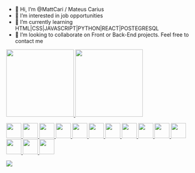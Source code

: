 - 👋 Hi, I’m @MattCari / Mateus Carius
- 👀 I’m interested in job opportunities 
- 🌱 I’m currently learning HTML|CSS|JAVASCRIPT|PYTHON|REACT|POSTEGRESQL
- 💞️ I’m looking to collaborate on Front or Back-End projects. Feel free to contact me


<div>
<a href="https://github.com/MattCari">
<img height="180em" src="https://github-readme-stats.vercel.app/api/top-langs/?username=MattCari&layout=compact&langs_count=7&theme=dracula"/>
<img height="180em" src="https://github-readme-stats.vercel.app/api?username=MattCari&show_icons=true&theme=dracula&include_all_commits=true&count_private=true"/>
</div>


<img src="https://cdn.jsdelivr.net/gh/devicons/devicon/icons/css3/css3-original.svg" width="40" height="40"/> <img src="https://cdn.jsdelivr.net/gh/devicons/devicon/icons/figma/figma-original.svg" width="40" height="40"/> 
            <img src="https://cdn.jsdelivr.net/gh/devicons/devicon/icons/javascript/javascript-original.svg" width="40" height="40" /> 
            <img src="https://cdn.jsdelivr.net/gh/devicons/devicon/icons/postgresql/postgresql-plain.svg" width="40" height="40"/> 
            <img src="https://cdn.jsdelivr.net/gh/devicons/devicon/icons/python/python-original-wordmark.svg" width="40" height="40" /> 
            <img src="https://cdn.jsdelivr.net/gh/devicons/devicon/icons/react/react-original.svg" width="40" height="40"/> 
            <img src="https://cdn.jsdelivr.net/gh/devicons/devicon/icons/typescript/typescript-original.svg" width="40" height="40"/> 
            <img src="https://cdn.jsdelivr.net/gh/devicons/devicon/icons/sass/sass-original.svg" width="40" height="40" /> 
            <img src="https://cdn.jsdelivr.net/gh/devicons/devicon/icons/nodejs/nodejs-original-wordmark.svg" width="40" height="40"  /> 
            <img src="https://cdn.jsdelivr.net/gh/devicons/devicon/icons/html5/html5-original.svg" width="40" height="40" /> 
            <img src="https://cdn.jsdelivr.net/gh/devicons/devicon/icons/express/express-original-wordmark.svg" width="40" height="40" /> 
            <img src="https://cdn.jsdelivr.net/gh/devicons/devicon/icons/django/django-plain-wordmark.svg" width="40" height="40"  />
            <img src="https://cdn.jsdelivr.net/gh/devicons/devicon/icons/php/php-plain.svg"  width="40" height="40" />
            <img src="https://cdn.jsdelivr.net/gh/devicons/devicon/icons/docker/docker-original-wordmark.svg"  width="40" height="40" />

<a href="https://www.linkedin.com/in/mateus-carius-604033148/" target="_blank"><img src="https://img.shields.io/badge/-LinkedIn-%230077B5?style=for-the-badge&logo=linkedin&logoColor=white" target="_blank"></a>
          
<!---
MattCari/MattCari is a ✨ special ✨ repository because its `README.md` (this file) appears on your GitHub profile.
You can click the Preview link to take a look at your changes.
--->
